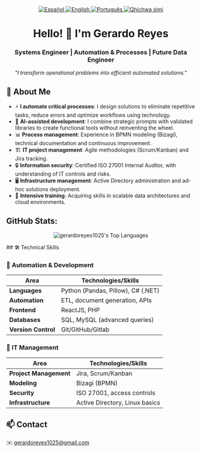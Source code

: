 <div align="center">
<!-- Selector de idioma -->
<a href="./README.md">
  <img src="https://img.shields.io/badge/🇪🇸 Español-FFFFFF?style=for-the-badge&logoColor=white&labelColor=101010" alt="Español">
</a>
<a href="./README_EN.md">
  <img src="https://img.shields.io/badge/🇬🇧 English-0077B5?style=for-the-badge&logoColor=white&labelColor=101010" alt="English">
</a>
<a href="./README_PT.md">
  <img src="https://img.shields.io/badge/🇵🇹 Português-2CA02C?style=for-the-badge&logoColor=white" alt="Português">
</a>
<a href="./README_QU.md">
  <img src="https://img.shields.io/badge/🏳️ Runasimi-FFD700?style=for-the-badge&logoColor=black" alt="Qhichwa simi">
</a>
</div>

<h1 align="center">Hello! 👋 I'm Gerardo Reyes</h1>

<h3 align="center">Systems Engineer | Automation & Processes | Future Data Engineer</h3>

<p align="center">
  <i>"I transform operational problems into efficient automated solutions."</i>
</p>

## 🚀 About Me  

- ⚡ **I automate critical processes**: I design solutions to eliminate repetitive tasks, reduce errors and optimize workflows using technology.  
- 🤖 **AI-assisted development**: I combine strategic prompts with validated libraries to create functional tools without reinventing the wheel.  
- 📊 **Process management**: Experience in BPMN modeling (Bizagi), technical documentation and continuous improvement.  
- 🏗️ **IT project management**: Agile methodologies (Scrum/Kanban) and Jira tracking.  
- 🔒 **Information security**: Certified ISO 27001 Internal Auditor, with understanding of IT controls and risks.  
- 🖥️ **Infrastructure management**: Active Directory administration and ad-hoc solutions deployment.  
- 🌱 **Intensive training**: Acquiring skills in scalable data architectures and cloud environments.  

## GitHub Stats:
<div align="center">
  
![gerardoreyes1025's Top Languages](https://github-readme-stats.vercel.app/api/top-langs/?username=gerardoreyes1025&theme=vue-dark&show_icons=true&hide_border=true&layout=compact)

</div>
## 🛠 Technical Skills  

### 🤖 Automation & Development  
| Area               | Technologies/Skills                  |
|--------------------|------------------------------------------|
| **Languages**      | Python (Pandas, Pillow), C# (.NET)       |
| **Automation**     | ETL, document generation, APIs      |
| **Frontend**       | ReactJS, PHP                             |
| **Databases**      | SQL, MySQL (advanced queries)         |
| **Version Control**| Git/GitHub/Gitlab                     |

### 🏢 IT Management  
| Area               | Technologies/Skills                  |
|--------------------|------------------------------------------|
| **Project Management** | Jira, Scrum/Kanban                    |
| **Modeling**       | Bizagi (BPMN)                            |
| **Security**       | ISO 27001, access controls           |
| **Infrastructure** | Active Directory, Linux basics           |



## 📫 Contact  
✉️ gerardoreyes1025@gmail.com

